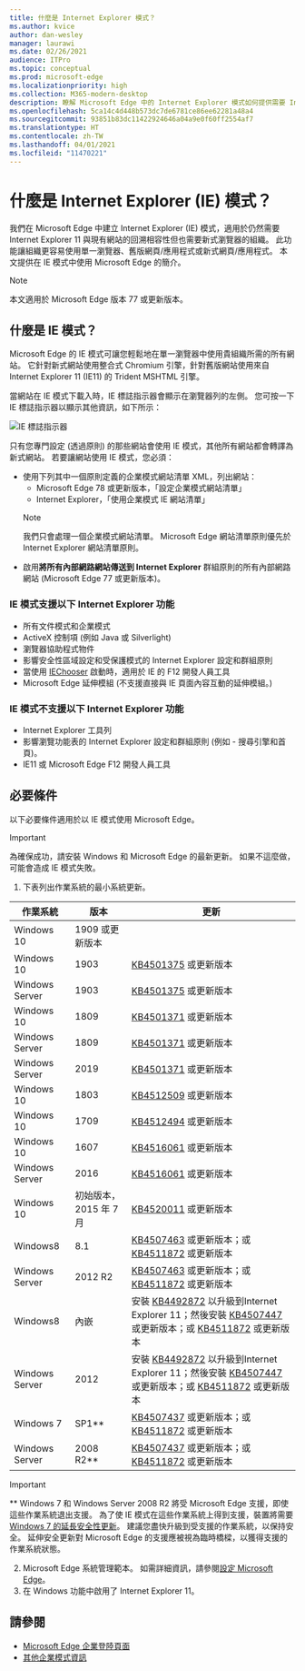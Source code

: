 ```yaml
---
title: 什麼是 Internet Explorer 模式？
ms.author: kvice
author: dan-wesley
manager: laurawi
ms.date: 02/26/2021
audience: ITPro
ms.topic: conceptual
ms.prod: microsoft-edge
ms.localizationpriority: high
ms.collection: M365-modern-desktop
description: 瞭解 Microsoft Edge 中的 Internet Explorer 模式如何提供需要 Internet Explorer 11 的網站存取權，以及存取新式網站的方式。
ms.openlocfilehash: 5ca14c4d448b573dc7de6781ce86ee62281a48a4
ms.sourcegitcommit: 93851b83dc11422924646a04a9e0f60ff2554af7
ms.translationtype: HT
ms.contentlocale: zh-TW
ms.lasthandoff: 04/01/2021
ms.locfileid: "11470221"
---
```

# <a name="what-is-internet-explorer-ie-mode"></a>什麼是 Internet Explorer (IE) 模式？

我們在 Microsoft Edge 中建立 Internet Explorer (IE) 模式，適用於仍然需要 Internet Explorer 11 與現有網站的回溯相容性但也需要新式瀏覽器的組織。 此功能讓組織更容易使用單一瀏覽器、舊版網頁/應用程式或新式網頁/應用程式。 本文提供在 IE 模式中使用 Microsoft Edge 的簡介。

> [!NOTE]
> 本文適用於 Microsoft Edge 版本 77 或更新版本。

## <a name="what-is-ie-mode"></a>什麼是 IE 模式？

Microsoft Edge 的 IE 模式可讓您輕鬆地在單一瀏覽器中使用貴組織所需的所有網站。 它針對新式網站使用整合式 Chromium 引擎，針對舊版網站使用來自 Internet Explorer 11 (IE11) 的 Trident MSHTML 引擎。

當網站在 IE 模式下載入時，IE 標誌指示器會顯示在瀏覽器列的左側。 您可按一下 IE 標誌指示器以顯示其他資訊，如下所示：

  ![IE 標誌指示器](./media/ie-mode/ie-logo-indicator1.png)

只有您專門設定 (透過原則) 的那些網站會使用 IE 模式，其他所有網站都會轉譯為新式網站。 若要讓網站使用 IE 模式，您必須：

- 使用下列其中一個原則定義的企業模式網站清單 XML，列出網站：
  - Microsoft Edge 78 或更新版本，「設定企業模式網站清單」
  - Internet Explorer，「使用企業模式 IE 網站清單」
  > [!NOTE]
  > 我們只會處理一個企業模式網站清單。 Microsoft Edge 網站清單原則優先於 Internet Explorer 網站清單原則。
- 啟用**將所有內部網路網站傳送到 Internet Explorer** 群組原則的所有內部網路網站 (Microsoft Edge 77 或更新版本)。

### <a name="ie-mode-supports-the-following-internet-explorer-functionality"></a>IE 模式支援以下 Internet Explorer 功能

- 所有文件模式和企業模式
- ActiveX 控制項 (例如 Java 或 Silverlight)
- 瀏覽器協助程式物件 
- 影響安全性區域設定和受保護模式的 Internet Explorer 設定和群組原則
- 當使用 [IEChooser](/office/dev/add-ins/testing/debug-add-ins-using-f12-developer-tools-on-windows-10) 啟動時，適用於 IE 的 F12 開發人員工具
- Microsoft Edge 延伸模組 (不支援直接與 IE 頁面內容互動的延伸模組。)

### <a name="ie-mode-doesnt-support-the-following-internet-explorer-functionality"></a>IE 模式不支援以下 Internet Explorer 功能

- Internet Explorer 工具列
- 影響瀏覽功能表的 Internet Explorer 設定和群組原則 (例如 - 搜尋引擎和首頁)。
- IE11 或 Microsoft Edge F12 開發人員工具

## <a name="prerequisites"></a>必要條件

以下必要條件適用於以 IE 模式使用 Microsoft Edge。

> [!IMPORTANT]
> 為確保成功，請安裝 Windows 和 Microsoft Edge 的最新更新。 如果不這麼做，可能會造成 IE 模式失敗。

1. 下表列出作業系統的最小系統更新。

 | 作業系統 | 版本       | 更新 |
 |------------------|---------------|---------|
 | Windows 10       | 1909 或更新版本 |         |
 | Windows 10       | 1903          | [KB4501375](https://support.microsoft.com/help/4501375/windows-10-update-kb4501375) 或更新版本 |
 | Windows Server   | 1903          | [KB4501375](https://support.microsoft.com/help/4501375/windows-10-update-kb4501375) 或更新版本 |
 | Windows 10       | 1809          | [KB4501371](https://support.microsoft.com/help/4501371/windows-10-update-kb4501371) 或更新版本 |
 | Windows Server   | 1809          | [KB4501371](https://support.microsoft.com/help/4501371/windows-10-update-kb4501371) 或更新版本 |
 | Windows Server   | 2019          | [KB4501371](https://support.microsoft.com/help/4501371/windows-10-update-kb4501371) 或更新版本 |
 | Windows 10       | 1803          | [KB4512509](https://support.microsoft.com/help/4512509/windows-10-update-kb4512509) 或更新版本 |
 | Windows 10       | 1709          | [KB4512494](https://support.microsoft.com/help/4512494/windows-10-update-kb4512494) 或更新版本 |
 | Windows 10       | 1607          | [KB4516061](https://support.microsoft.com/help/4516061/windows-10-update-kb4516061) 或更新版本 |
 | Windows Server   | 2016          | [KB4516061](https://support.microsoft.com/help/4516061/windows-10-update-kb4516061) 或更新版本 |
 | Windows 10       | 初始版本，2015 年 7 月 | [KB4520011](https://support.microsoft.com/help/4520011/windows-10-update-kb4520011) 或更新版本 |
 | Windows8       | 8.1              | [KB4507463](https://support.microsoft.com/help/4507463/july-16-2019-kb4507463-os-build-preview-of-monthly-rollup) 或更新版本；或 [KB4511872](https://support.microsoft.com/help/4511872/cumulative-security-update-for-internet-explorer) 或更新版本 |
 | Windows Server   | 2012 R2       | [KB4507463](https://support.microsoft.com/help/4507463/july-16-2019-kb4507463-os-build-preview-of-monthly-rollup) 或更新版本；或 [KB4511872](https://support.microsoft.com/help/4511872/cumulative-security-update-for-internet-explorer) 或更新版本 |
 | Windows8  | 內嵌            | 安裝 [KB4492872](https://support.microsoft.com/help/4492872/update-for-internet-explorer-april-16-2019) 以升級到Internet Explorer 11；然後安裝 [KB4507447](https://support.microsoft.com/help/4507447/windows-server-2012-update-kb4507447) 或更新版本；或 [KB4511872](https://support.microsoft.com/help/4511872/cumulative-security-update-for-internet-explorer) 或更新版本 |
 | Windows Server   | 2012           | 安裝 [KB4492872](https://support.microsoft.com/help/4492872/update-for-internet-explorer-april-16-2019) 以升級到Internet Explorer 11；然後安裝 [KB4507447](https://support.microsoft.com/help/4507447/windows-server-2012-update-kb4507447) 或更新版本；或 [KB4511872](https://support.microsoft.com/help/4511872/cumulative-security-update-for-internet-explorer) 或更新版本 |
 | Windows 7        |  SP1**        | [KB4507437](https://support.microsoft.com/help/4507437/windows-7-update-kb4507437) 或更新版本；或 [KB4511872](https://support.microsoft.com/help/4511872/cumulative-security-update-for-internet-explorer) 或更新版本 |
 | Windows Server   |  2008 R2**    | [KB4507437](https://support.microsoft.com/help/4507437/windows-7-update-kb4507437) 或更新版本；或 [KB4511872](https://support.microsoft.com/help/4511872/cumulative-security-update-for-internet-explorer) 或更新版本 |
  > [!IMPORTANT]
  > ** Windows 7 和 Windows Server 2008 R2 將受 Microsoft Edge 支援，即使這些作業系統退出支援。 為了使 IE 模式在這些作業系統上得到支援，裝置將需要 [Windows 7 的延長安全性更新](https://support.microsoft.com/help/4527878/faq-about-extended-security-updates-for-windows-7)。 建議您盡快升級到受支援的作業系統，以保持安全。 延伸安全更新對 Microsoft Edge 的支援應被視為臨時橋樑，以獲得支援的作業系統狀態。

2. Microsoft Edge 系統管理範本。 如需詳細資訊，請參閱[設定 Microsoft Edge](./configure-microsoft-edge.md)。
3. 在 Windows 功能中啟用了 Internet Explorer 11。

## <a name="see-also"></a>請參閱

- [Microsoft Edge 企業登陸頁面](https://aka.ms/EdgeEnterprise)
- [其他企業模式資訊](/internet-explorer/ie11-deploy-guide/enterprise-mode-overview-for-ie11)